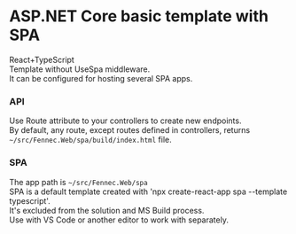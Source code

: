 # ASP.NET Core basic template with SPA
React+TypeScript  
Template without UseSpa middleware.  
It can be configured for hosting several SPA apps.  

### API
Use Route attribute to your controllers to create new endpoints.  
By default, any route, except routes defined in controllers, returns `~/src/Fennec.Web/spa/build/index.html` file.  

### SPA
The app path is `~/src/Fennec.Web/spa`  
SPA is a default template created with 'npx create-react-app spa --template typescript'.  
It's excluded from the solution and MS Build process.  
Use with VS Code or another editor to work with separately.  
